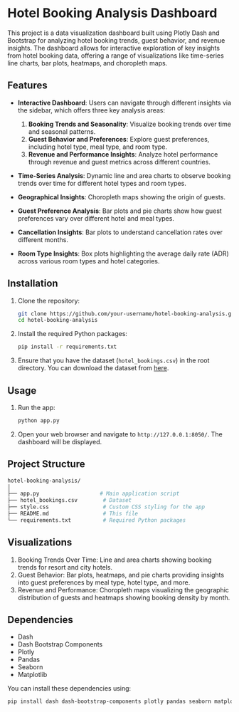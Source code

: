# Hotel Booking Analysis Dashboard

This project is a data visualization dashboard built using Plotly Dash and Bootstrap for analyzing hotel booking trends, guest behavior, and revenue insights. The dashboard allows for interactive exploration of key insights from hotel booking data, offering a range of visualizations like time-series line charts, bar plots, heatmaps, and choropleth maps.

## Features

- **Interactive Dashboard**: Users can navigate through different insights via the sidebar, which offers three key analysis areas:
  1. **Booking Trends and Seasonality**: Visualize booking trends over time and seasonal patterns.
  2. **Guest Behavior and Preferences**: Explore guest preferences, including hotel type, meal type, and room type.
  3. **Revenue and Performance Insights**: Analyze hotel performance through revenue and guest metrics across different countries.
  
- **Time-Series Analysis**: Dynamic line and area charts to observe booking trends over time for different hotel types and room types.

- **Geographical Insights**: Choropleth maps showing the origin of guests.

- **Guest Preference Analysis**: Bar plots and pie charts show how guest preferences vary over different hotel and meal types.

- **Cancellation Insights**: Bar plots to understand cancellation rates over different months.

- **Room Type Insights**: Box plots highlighting the average daily rate (ADR) across various room types and hotel categories.

## Installation

1. Clone the repository:
    ```bash
    git clone https://github.com/your-username/hotel-booking-analysis.git
    cd hotel-booking-analysis
    ```

2. Install the required Python packages:
    ```bash
    pip install -r requirements.txt
    ```

3. Ensure that you have the dataset (`hotel_bookings.csv`) in the root directory. You can download the dataset from [here](https://www.kaggle.com/jessemostipak/hotel-booking-demand).

## Usage

1. Run the app:
    ```bash
    python app.py
    ```

2. Open your web browser and navigate to `http://127.0.0.1:8050/`. The dashboard will be displayed.

## Project Structure

```bash
hotel-booking-analysis/
│
├── app.py                   # Main application script
├── hotel_bookings.csv        # Dataset
├── style.css                 # Custom CSS styling for the app
├── README.md                 # This file
└── requirements.txt          # Required Python packages
```

## Visualizations
1. Booking Trends Over Time: Line and area charts showing booking trends for resort and city hotels.
2. Guest Behavior: Bar plots, heatmaps, and pie charts providing insights into guest preferences by meal type, hotel type, and more.
3. Revenue and Performance: Choropleth maps visualizing the geographic distribution of guests and heatmaps showing booking density by month.


## Dependencies
- Dash
- Dash Bootstrap Components
- Plotly
- Pandas
- Seaborn
- Matplotlib

You can install these dependencies using:
```bash
pip install dash dash-bootstrap-components plotly pandas seaborn matplotlib
```